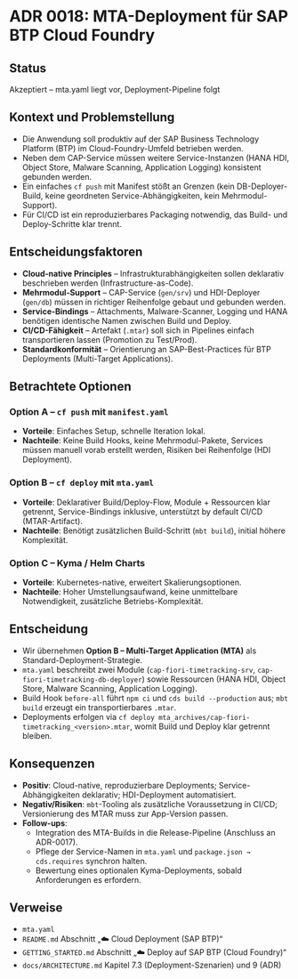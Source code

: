 # ADR 0018: MTA-Deployment für SAP BTP Cloud Foundry

## Status

Akzeptiert – mta.yaml liegt vor, Deployment-Pipeline folgt

## Kontext und Problemstellung

- Die Anwendung soll produktiv auf der SAP Business Technology Platform (BTP) im Cloud-Foundry-Umfeld betrieben werden.
- Neben dem CAP-Service müssen weitere Service-Instanzen (HANA HDI, Object Store, Malware Scanning, Application Logging) konsistent gebunden werden.
- Ein einfaches `cf push` mit Manifest stößt an Grenzen (kein DB-Deployer-Build, keine geordneten Service-Abhängigkeiten, kein Mehrmodul-Support).
- Für CI/CD ist ein reproduzierbares Packaging notwendig, das Build- und Deploy-Schritte klar trennt.

## Entscheidungsfaktoren

- **Cloud-native Principles** – Infrastrukturabhängigkeiten sollen deklarativ beschrieben werden (Infrastructure-as-Code).
- **Mehrmodul-Support** – CAP-Service (`gen/srv`) und HDI-Deployer (`gen/db`) müssen in richtiger Reihenfolge gebaut und gebunden werden.
- **Service-Bindings** – Attachments, Malware-Scanner, Logging und HANA benötigen identische Namen zwischen Build und Deploy.
- **CI/CD-Fähigkeit** – Artefakt (`.mtar`) soll sich in Pipelines einfach transportieren lassen (Promotion zu Test/Prod).
- **Standardkonformität** – Orientierung an SAP-Best-Practices für BTP Deployments (Multi-Target Applications).

## Betrachtete Optionen

### Option A – `cf push` mit `manifest.yaml`

- **Vorteile**: Einfaches Setup, schnelle Iteration lokal.
- **Nachteile**: Keine Build Hooks, keine Mehrmodul-Pakete, Services müssen manuell vorab erstellt werden, Risiken bei Reihenfolge (HDI Deployment).

### Option B – `cf deploy` mit `mta.yaml`

- **Vorteile**: Deklarativer Build/Deploy-Flow, Module + Ressourcen klar getrennt, Service-Bindings inklusive, unterstützt by default CI/CD (MTAR-Artifact).
- **Nachteile**: Benötigt zusätzlichen Build-Schritt (`mbt build`), initial höhere Komplexität.

### Option C – Kyma / Helm Charts

- **Vorteile**: Kubernetes-native, erweitert Skalierungsoptionen.
- **Nachteile**: Hoher Umstellungsaufwand, keine unmittelbare Notwendigkeit, zusätzliche Betriebs-Komplexität.

## Entscheidung

- Wir übernehmen **Option B – Multi-Target Application (MTA)** als Standard-Deployment-Strategie.
- `mta.yaml` beschreibt zwei Module (`cap-fiori-timetracking-srv`, `cap-fiori-timetracking-db-deployer`) sowie Ressourcen (HANA HDI, Object Store, Malware Scanning, Application Logging).
- Build Hook `before-all` führt `npm ci` und `cds build --production` aus; `mbt build` erzeugt ein transportierbares `.mtar`.
- Deployments erfolgen via `cf deploy mta_archives/cap-fiori-timetracking_<version>.mtar`, womit Build und Deploy klar getrennt bleiben.

## Konsequenzen

- **Positiv**: Cloud-native, reproduzierbare Deployments; Service-Abhängigkeiten deklarativ; HDI-Deployment automatisiert.
- **Negativ/Risiken**: `mbt`-Tooling als zusätzliche Voraussetzung in CI/CD; Versionierung des MTAR muss zur App-Version passen.
- **Follow-ups**:
  - Integration des MTA-Builds in die Release-Pipeline (Anschluss an ADR-0017).
  - Pflege der Service-Namen in `mta.yaml` und `package.json → cds.requires` synchron halten.
  - Bewertung eines optionalen Kyma-Deployments, sobald Anforderungen es erfordern.

## Verweise

- `mta.yaml`
- `README.md` Abschnitt „☁️ Cloud Deployment (SAP BTP)“
- `GETTING_STARTED.md` Abschnitt „☁️ Deploy auf SAP BTP (Cloud Foundry)“
- `docs/ARCHITECTURE.md` Kapitel 7.3 (Deployment-Szenarien) und 9 (ADR)
